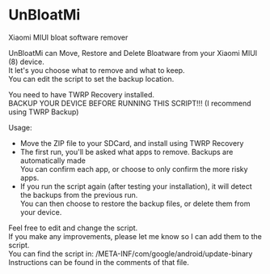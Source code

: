 # UnBloatMi
Xiaomi MIUI bloat software remover<br/>

UnBloatMi can Move, Restore and Delete Bloatware from your Xiaomi MIUI (8) device.<br/>
It let's you choose what to remove and what to keep.<br/>
You can edit the script to set the backup location.<br/>

You need to have TWRP Recovery installed.<br/>
BACKUP YOUR DEVICE BEFORE RUNNING THIS SCRIPT!!! (I recommend using TWRP Backup)<br/>

Usage:
- Move the ZIP file to your SDCard, and install using TWRP Recovery<br/>
- The first run, you'll be asked what apps to remove. Backups are automatically made<br/>
You can confirm each app, or choose to only confirm the more risky apps.<br/>
- If you run the script again (after testing your installation), it will detect the backups from the previous run.<br/>
You can then choose to restore the backup files, or delete them from your device.<br/>

Feel free to edit and change the script.<br/>
If you make any improvements, please let me know so I can add them to the script.<br/>
You can find the script in: /META-INF/com/google/android/update-binary<br/>
Instructions can be found in the comments of that file.
